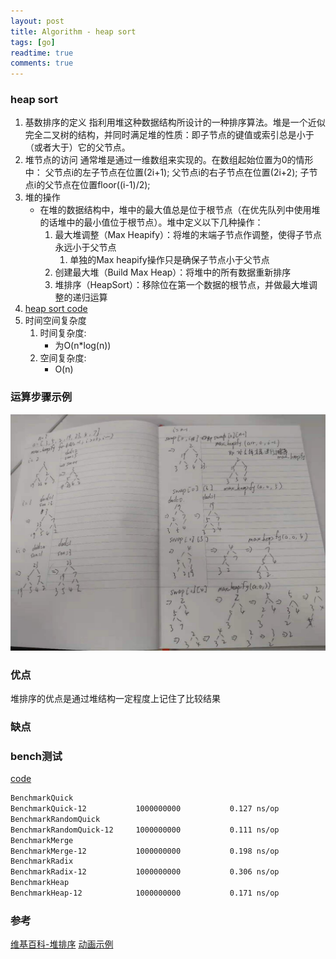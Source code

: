 ```yaml
---
layout: post
title: Algorithm - heap sort
tags: [go]
readtime: true
comments: true
---
```


### heap sort
1. 基数排序的定义 指利用堆这种数据结构所设计的一种排序算法。堆是一个近似完全二叉树的结构，并同时满足堆的性质：即子节点的键值或索引总是小于（或者大于）它的父节点。
2. 堆节点的访问
    通常堆是通过一维数组来实现的。在数组起始位置为0的情形中：
    父节点i的左子节点在位置(2i+1);
    父节点i的右子节点在位置(2i+2);
    子节点i的父节点在位置floor((i-1)/2);
3. 堆的操作
    * 在堆的数据结构中，堆中的最大值总是位于根节点（在优先队列中使用堆的话堆中的最小值位于根节点）。堆中定义以下几种操作：
        1. 最大堆调整（Max Heapify）：将堆的末端子节点作调整，使得子节点永远小于父节点
            1. 单独的Max heapify操作只是确保子节点小于父节点
        2. 创建最大堆（Build Max Heap）：将堆中的所有数据重新排序
        3. 堆排序（HeapSort）：移除位在第一个数据的根节点，并做最大堆调整的递归运算
3. [heap sort code](../algorithm/sort/sort_test.go)
4. 时间空间复杂度
    1. 时间复杂度:
        * 为O(n*log(n)) 
    2. 空间复杂度: 
        * O(n)

### 运算步骤示例
![](../assets/img/heap_sort.jpeg)

### 优点
堆排序的优点是通过堆结构一定程度上记住了比较结果

### 缺点


### bench测试
[code](../algorithm/sort/sort_test.go)

```sh
BenchmarkQuick
BenchmarkQuick-12          	1000000000	         0.127 ns/op
BenchmarkRandomQuick
BenchmarkRandomQuick-12    	1000000000	         0.111 ns/op
BenchmarkMerge
BenchmarkMerge-12          	1000000000	         0.198 ns/op
BenchmarkRadix
BenchmarkRadix-12          	1000000000	         0.306 ns/op
BenchmarkHeap
BenchmarkHeap-12           	1000000000	         0.171 ns/op
```

### 参考
[维基百科-堆排序](https://zh.wikipedia.org/wiki/%E5%A0%86%E6%8E%92%E5%BA%8F)
[动画示例](https://visualgo.net/en/heap)